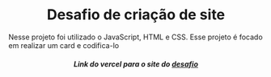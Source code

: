 <h1 align="center">Desafio de criação de site</h1>

<p>Nesse projeto foi utilizado o JavaScript, HTML e CSS. Esse projeto é focado em realizar um card e codifica-lo</p>

<h5 align="center">
   Link do vercel para o site do <a href="https://atividade-desafio-gcsi-guilherme.vercel.app/">desafio</a>
</h5>
